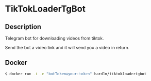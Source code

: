 # TikTokLoaderTgBot

## Description
Telegram bot for downloading videos from tiktok.

Send the bot a video link and it will send you a video in return.




## Docker

```bash
$ docker run -i -e "botToken=your:token" hard1n/tiktokloadertgbot
```
